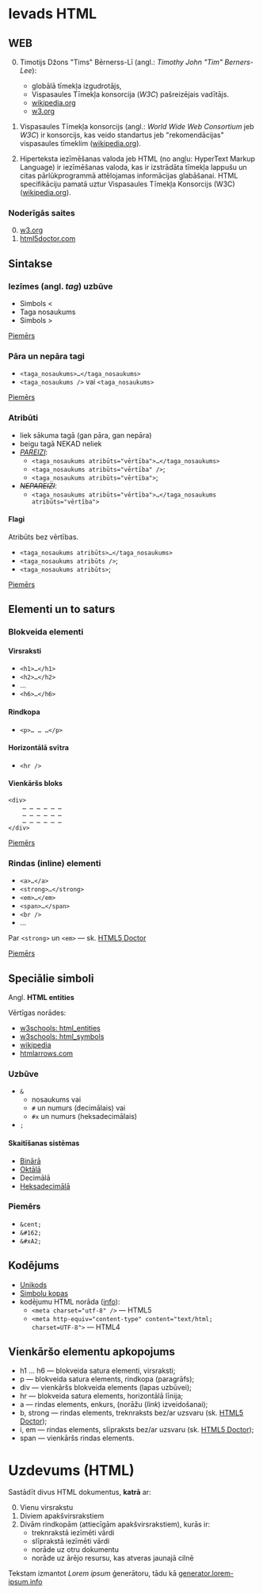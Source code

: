 # Ievads HTML

## WEB

0. Timotijs Džons "Tims" Bērnerss-Lī (angl.: *Timothy John "Tim" Berners-Lee*):
	- globālā tīmekļa izgudrotājs,
	- Vispasaules Tīmekļa konsorcija (*W3C*) pašreizējais vadītājs.
	- [wikipedia.org][1]
	- [w3.org][4]

0. Vispasaules Tīmekļa konsorcijs (angl.: *World Wide Web Consortium* jeb *W3C*) ir konsorcijs, kas veido standartus jeb "rekomendācijas" vispasaules tīmeklim ([wikipedia.org][2]).

0. Hiperteksta iezīmēšanas valoda jeb HTML (no angļu: HyperText Markup Language) ir iezīmēšanas valoda, kas ir izstrādāta tīmekļa lappušu un citas pārlūkprogrammā attēlojamas informācijas glabāšanai.
HTML specifikāciju pamatā uztur Vispasaules Tīmekļa Konsorcijs (W3C) ([wikipedia.org][3]).

### Noderīgās saites

0. [w3.org][4]
1. [html5doctor.com][5]

## Sintakse

### Iezīmes (angl. *tag*) uzbūve

- Simbols &lt;
- Taga nosaukums
- Simbols &gt;

[Piemērs][6]

### Pāra un nepāra tagi
- `<taga_nosaukums>…</taga_nosaukums>`
- `<taga_nosaukums />` vai `<taga_nosaukums>`

[Piemērs][7]

### Atribūti

- liek sākuma tagā (gan pāra, gan nepāra)
- beigu tagā NEKAD neliek
- <ins>*PAREIZI*</ins>:
	- `<taga_nosaukums atribūts="vērtība">…</taga_nosaukums>`
	- `<taga_nosaukums atribūts="vērtība" />`;
	- `<taga_nosaukums atribūts="vērtība">`;
- <del>*NEPAREIZI*</del>:
	- `<taga_nosaukums atribūts="vērtība">…</taga_nosaukums atribūts="vērtība">`

#### Flagi

Atribūts bez vērtības.

- `<taga_nosaukums atribūts>…</taga_nosaukums>`
- `<taga_nosaukums atribūts />`;
- `<taga_nosaukums atribūts>`;

[Piemērs][8]

## Elementi un to saturs

### Blokveida elementi

#### Virsraksti

- `<h1>…</h1>`
- `<h2>…</h2>`
- &hellip;
- `<h6>…</h6>`

#### Rindkopa

- `<p>… … …</p>`

#### Horizontālā svītra

- `<hr />`

#### Vienkāršs bloks

	<div>
		… … … … … …
		… … … … … …
		… … … … … …
	</div>

[Piemērs][9]
	
### Rindas (__inline__) elementi

- `<a>…</a>`
- `<strong>…</strong>`
- `<em>…</em>`
- `<span>…</span>`
- `<br />`
- &hellip;

Par `<strong>` un `<em>` &mdash; sk. [HTML5 Doctor][11]

[Piemērs][10]

## Speciālie simboli

Angl. __HTML entities__

Vērtīgas norādes:

- [w3schools: html_entities][12]
- [w3schools: html_symbols][15]
- [wikipedia][13]
- [htmlarrows.com][14]

### Uzbūve

- `&`
	- nosaukums vai
	- `#` un numurs (decimālais) vai
	- `#x` un numurs (heksadecimālais)
- `;`

#### Skaitīšanas sistēmas

- [Binārā][16]
- [Oktālā][17]
- Decimālā
- [Heksadecimālā][18]


### Piemērs

- `&cent;`
- `&#162;`
- `&#xA2;`

## Kodējums

- [Unikods][19]
- [Simbolu kopas][20]
- kodējumu HTML norāda ([info][21]):
	- `<meta charset="utf-8" />` &mdash; HTML5
	- `<meta http-equiv="content-type" content="text/html; charset=UTF-8">` &mdash; HTML4

## Vienkāršo elementu apkopojums

- h1 &hellip; h6 &mdash; blokveida satura elementi, virsraksti;
- p &mdash; blokveida satura elements, rindkopa (paragrāfs);
- div &mdash; vienkāršs blokveida elements (lapas uzbūvei);
- hr &mdash; blokveida satura elements, horizontālā līnija;
- a &mdash; rindas elements, enkurs, (norāžu (*link*) izveidošanai);
- b, strong &mdash; rindas elements, treknraksts bez/ar uzsvaru (sk. [HTML5 Doctor][11]);
- i, em &mdash; rindas elements, slīpraksts bez/ar uzsvaru (sk. [HTML5 Doctor][11]);
- span &mdash; vienkāršs rindas elements.

# Uzdevums (HTML)

Sastādīt divus HTML dokumentus, **katrā** ar:

0. Vienu virsrakstu
0. Diviem apakšvirsrakstiem
0. Divām rindkopām (attiecīgām apakšvirsrakstiem), kurās ir:
	- treknrakstā iezīmēti vārdi
	- slīprakstā iezīmēti vārdi
	- norāde uz otru dokumentu
	- norāde uz ārējo resursu, kas atveras jaunajā cilnē

Tekstam izmantot *Lorem ipsum* ģenerātoru, tādu kā [generator.lorem-ipsum.info][22]

[1]: https://lv.wikipedia.org/wiki/Tims_B%C4%93rnerss-L%C4%AB
[2]: https://lv.wikipedia.org/wiki/Vispasaules_T%C4%ABmek%C4%BCa_konsorcijs
[3]: https://lv.wikipedia.org/wiki/HTML
[4]: http://www.w3.org/Consortium/ "World Wide Web Consortium (W3C)"
[5]: http://html5doctor.com/ "HTML5 Doctor, helping you implement HTML5 today"
[6]: ./index.lv.html "Dokuments"
[7]: ./tag_containers.lv.html "Pāra un nepāra tagi"
[8]: ./attributes.lv.html "Atribūti"
[9]: ./blocks.lv.html "Blokveida elementi"
[10]: ./inline.lv.html "Inline elementi"
[11]: http://html5doctor.com/i-b-em-strong-element/ "The i, b, em, &amp; strong elements | HTML5 Doctor"
[12]: http://www.w3schools.com/html/html_entities.asp
[13]: http://en.wikipedia.org/wiki/List_of_XML_and_HTML_character_entity_references
[14]: http://htmlarrows.com/
[15]: http://www.w3schools.com/html/html_symbols.asp
[16]: http://lv.wikipedia.org/wiki/Binārā_skaitīšanas_sistēma
[17]: http://lv.wikipedia.org/wiki/Oktālā_skaitīšanas_sistēma
[18]: http://lv.wikipedia.org/wiki/Heksadecimālā_skaitīšanas_sistēma
[19]: http://www.w3.org/International/articles/definitions-characters/
[20]: http://www.w3schools.com/tags/ref_charactersets.asp
[21]: http://www.w3schools.com/tags/att_meta_http_equiv.asp
[22]: http://generator.lorem-ipsum.info/
